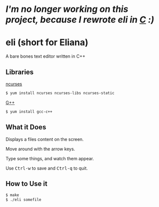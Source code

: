 # **_I'm no longer working on this project, because I rewrote eli in [C](https://github.com/zachwhaley/eli) :)_**

# eli (short for Eliana)

A bare bones text editor written in C++

## Libraries

[ncurses](https://www.gnu.org/software/ncurses/ncurses.html)

```bash
$ yum install ncurses ncurses-libs ncurses-static
```

[G++](http://gcc.gnu.org/)

```bash
$ yum install gcc-c++
```

## What it Does

Displays a files content on the screen.

Move around with the arrow keys.

Type some things, and watch them appear.

Use <kbd>Ctrl-w</kbd> to save and <kbd>Ctrl-q</kbd> to quit.

## How to Use it

```bash
$ make
$ ./eli somefile
```
